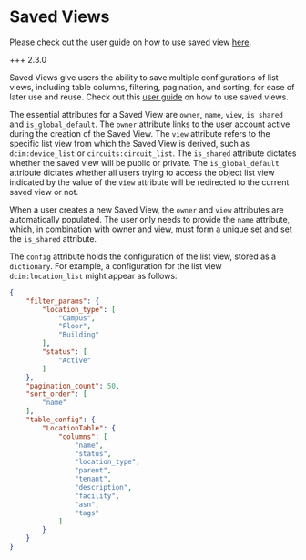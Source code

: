 # Saved Views

Please check out the user guide on how to use saved view [here](../feature-guides/saved-views.md).

+++ 2.3.0

Saved Views give users the ability to save multiple configurations of list views, including table columns, filtering, pagination, and sorting, for ease of later use and reuse. Check out this [user guide](../feature-guides/saved-views.md) on how to use saved views.

The essential attributes for a Saved View are `owner`, `name`, `view`, `is_shared` and `is_global_default`. The `owner` attribute links to the user account active during the creation of the Saved View. The `view` attribute refers to the specific list view from which the Saved View is derived, such as `dcim:device_list` or `circuits:circuit_list`.
The `is_shared` attribute dictates whether the saved view will be public or private. The `is_global_default` attribute dictates whether all users trying to access the object list view indicated by the value of the `view` attribute will be redirected to the current saved view or not.

When a user creates a new Saved View, the `owner` and `view` attributes are automatically populated. The user only needs to provide the `name` attribute, which, in combination with owner and view, must form a unique set and set the `is_shared` attribute.

The `config` attribute holds the configuration of the list view, stored as a `dictionary`. For example, a configuration for the list view `dcim:location_list` might appear as follows:

```json
{
    "filter_params": {
        "location_type": [
            "Campus",
            "Floor",
            "Building"
        ],
        "status": [
            "Active"
        ]
    },
    "pagination_count": 50,
    "sort_order": [
        "name"
    ],
    "table_config": {
        "LocationTable": {
            "columns": [
                "name",
                "status",
                "location_type",
                "parent",
                "tenant",
                "description",
                "facility",
                "asn",
                "tags"
            ]
        }
    }
}
```
